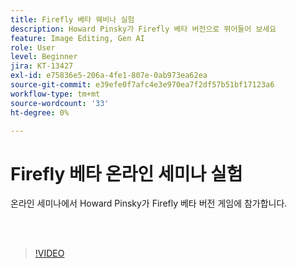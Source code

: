 ```yaml
---
title: Firefly 베타 웨비나 실험
description: Howard Pinsky가 Firefly 베타 버전으로 뛰어들어 보세요
feature: Image Editing, Gen AI
role: User
level: Beginner
jira: KT-13427
exl-id: e75836e5-206a-4fe1-807e-0ab973ea62ea
source-git-commit: e39efe0f7afc4e3e970ea7f2df57b51bf17123a6
workflow-type: tm+mt
source-wordcount: '33'
ht-degree: 0%

---
```


# Firefly 베타 온라인 세미나 실험

온라인 세미나에서 Howard Pinsky가 Firefly 베타 버전 게임에 참가합니다.

<br> 

>[!VIDEO](https://video.tv.adobe.com/v/3420252?quality=12&learn=on&hidetitle=true)
